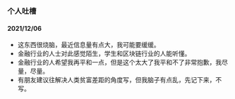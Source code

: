 ### 个人吐槽
#### 2021/12/06
- 这东西很烧脑，最近信息量有点大，我可能要缓缓。
- 金融行业的人士对此感觉陌生，学生和区块链行业的人能听懂。
- 金融行业的人希望我再平和一点，但是这个太大了我平和不了非常抱歉，我尽量，尽量。
- 有朋友建议往解决人类贫富差距的角度写，但我脑子有点乱，先记下来，不写。